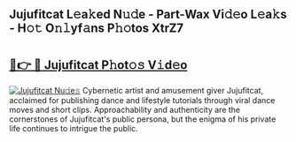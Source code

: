## Jujufitcat L𝚎a𝚔ed N𝚞𝚍e - Part-Wax Vi𝚍𝚎o L𝚎a𝚔s - H𝚘𝚝 O𝚗𝚕yf𝚊ns P𝚑𝚘tos XtrZ7

# <h2><a href="http://kf0drx.oniu.top/?m=Jujufitcat">🔗👉 🔴 Jujufitcat P𝚑ot𝚘𝚜 V𝚒d𝚎o</a></h2>

[![Jujufitcat Nu𝚍e𝚜](https://i.imgur.com/0qMVB7G.gif)](http://kf0drx.oniu.top/?m=Jujufitcat)
Cybernetic artist and amusement giver Jujufitcat, acclaimed for publishing dance and lifestyle tutorials through viral dance moves and short clips. Approachability and authenticity are the cornerstones of Jujufitcat's public persona, but the enigma of his private life continues to intrigue the public.  

